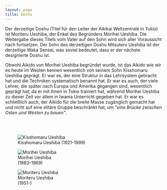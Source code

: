```yaml
---
layout: page
title: Doshu
---
```



<div class="container block">
<div class="row">
<div class="col" markdown="1">
Der derzeitige Doshu (Titel für den Leiter der Aikikai Weltzentrale in Tokio) ist Moriteru Ueshiba, der Enkel des Begründers Morihei Ueshiba. Die Weitergabe dieses Titels vom Vater auf den Sohn wird sich aller Voraussicht nach fortsetzen. Der Sohn des derzeitigen Doshu Mitsuteru Ueshiba ist der derzeitige Waka Sensei, was soviel bedeutet, dass er der nächste designierte Doshu ist.

Obwohl Aikido von Morihei Ueshiba begründet wurde, ist das Aikido wie wir es heute im Westen kennen wesentlich von seinem Sohn Kisshomaru Ueshiba geprägt. Er war es, der eine Struktur in das Lehrsystem gebracht hat und die Techniken systematisch benannt hat. Er war es auch, der viele Lehrer, die später nach Europa und Amerika gegangen sind, wesentlich geprägt hat, da er mit ihnen in Tokio trainiert hat, während Morihei Ueshiba zu dieser Zeit vor allem in Iwama Unterricht gegeben hat. Er war es schließlich auch, der Aikido für die breite Masse zugänglich gemacht hat und nicht auf eine elitäre Gruppe beschränkt hat, um _"eine Brücke zwischen Osten und Westen zu bauen"_.


<br/><br/>
</div>
</div>
<div class="row">
<div class="col">
<figure class="positionLeft">
<img class="doshuImage" src="{{ site.baseurl }}/images/Kisshomaru_Ueshiba.jpg" alt="Kisshomaru Ueshiba" />
<figcaption>
Kisshomaru Ueshiba (1921-1999)
</figcaption>
</figure>
</div>
<div class="col">
<figure class="positionMiddle">
<img class="doshuImage" src="{{ site.baseurl }}/images/Morihei_Ueshiba.jpg" alt="Morihei Ueshiba" />
<figcaption>
Morihei Ueshiba<br/>(1883-1969)
</figcaption>
</figure>
</div>
<div class="col">
<figure class="positionRight">
<img class="doshuImage" src="{{ site.baseurl }}/images/Moriteru_Ueshiba.jpg" alt="Moriteru Ueshiba" />
<figcaption>
Moriteru Ueshiba<br />(1951-)
</figcaption>
</figure>
</div>
</div>
</div>